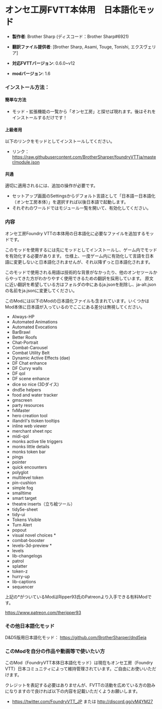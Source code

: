 # オンセ工房FVTT本体用　日本語化モッド

* **製作者**: Brother Sharp (ディスコード：Brother Sharp#6921)
* **翻訳ファイル提供者**: [Brother Sharp, Asami, Touge, Tonishi, エクスヴェリア]

* **対応FVTTバージョン**: 0.6.0~v12
* **modバージョン**: 1.6

### インストール方法： 

#### 簡単な方法

* モッド・拡張機能の一覧から「オンセ工房」と探せば現れます。後はそれをインストールするだけです！

#### 上級者用
以下のリンクをモッドとしてインストールしてください。

* リンク： https://raw.githubusercontent.com/BrotherSharper/foundryVTTja/master/module.json

#### 共通
適切に適用されるには、追加の操作が必要です。

* セットアップ画面のSettingsからデフォルト言語として「日本語ー日本語化（オンセ工房本体）」を選択すれば以後日本語で起動します。
* それぞれのワールドではモジュール一覧を開いて、有効化してください。

### 内容
オンセ工房Foundry VTTの本体用の日本語化に必要なファイルを追加するモッドです。

このモッドを使用するには先にモッドとしてインストールし、ゲーム内でモッドを有効化する必要があります。
仕様上、一度ゲーム内に有効化して言語を日本語に変更しないと日本語化されませんが、それ以降ずっと日本語化されます。

このモッドで使用される用語は技術的な背景がなかったり、他のオンセツールからやってきた方がわかりやすく使用できるための翻訳を採用しています。
原文に近い翻訳を希望している方はフォルダの中にあるja.jsonを削除し、ja-alt.jsonの名前をja.jsonに変更してください。

このModには以下のModの日本語化ファイルも含まれています。いくつかはMod本体に日本語が入っているのでここにある差分は無視してください。

* Always-HP
* Automated Animations
* Automated Evocations
* BarBrawl
* Better Roofs
* Chat-Portrait
* Combat-Carousel
* Combat Utility Belt
* Dynamic Active Effects (dae)
* DF Chat enhance
* DF Curvy walls
* DF qol
* DF scene enhance
* dice so nice (3Dダイス)
* dnd5e helpers
* food and water tracker
* gmscreen
* party resources
* fxMaster
* hero creation tool
* illandril's ttoken tooltips
* inline web viewer
* merchant sheet npc
* midi-qol
* monks active tile triggers
* monks little details
* monks token bar
* pings
* pointer
* quick encounters
* polyglot
* multilevel token
* pin-cushion
* simple fog
* smalltime
* smart target
* theatre inserts（立ち絵ツール）
* tidy5e-sheet
* tidy-ui
* Tokens Visible
* Turn Alert
* popout
* visual novel choices *
* combat-booster
* levels-3d-preview *
* levels
* lib-changelogs
* patrol
* splatter
* token-z
* hurry-up
* lib-captions
* sequencer

上記の*がついているModはRipper93氏のPatreonより入手できる有料Modです。

https://www.patreon.com/theripper93

### その他日本語化モッド

D&D5版用日本語化モッド： https://github.com/BrotherSharper/dnd5eja

### このModを自分の作品や動画等で使いたい方

このMod（FoundryVTT本体日本語化モッド）は現在もオンセ工房（Foundry VTT）日本コミュニティによって維持管理されています。ご自由にお使いいただけます。

クレジットを表記する必要はありませんが、FVTTの活動を広めている方の励みになりますので良ければ以下の内容を記載いただくようお願いします。
* https://twitter.com/FoundryVTT_JP または http://discord.gg/vM4YM27